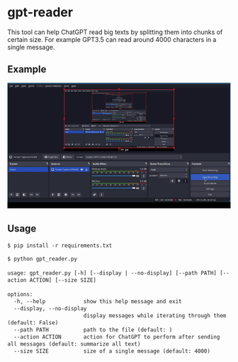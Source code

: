 # gpt-reader

This tool can help ChatGPT read big texts
by splitting them into chunks of certain size. 
For example GPT3.5 can read around 4000 characters in a single message. 

## Example

![Alt text](example.gif)

## Usage

```console
$ pip install -r requirements.txt
```

```console
$ python gpt_reader.py 

usage: gpt_reader.py [-h] [--display | --no-display] [--path PATH] [--action ACTION] [--size SIZE]

options:
  -h, --help            show this help message and exit
  --display, --no-display
                        display messages while iterating through them (default: False)
  --path PATH           path to the file (default: )
  --action ACTION       action for ChatGPT to perform after sending all messages (default: summarize all text)
  --size SIZE           size of a single message (default: 4000)
```

